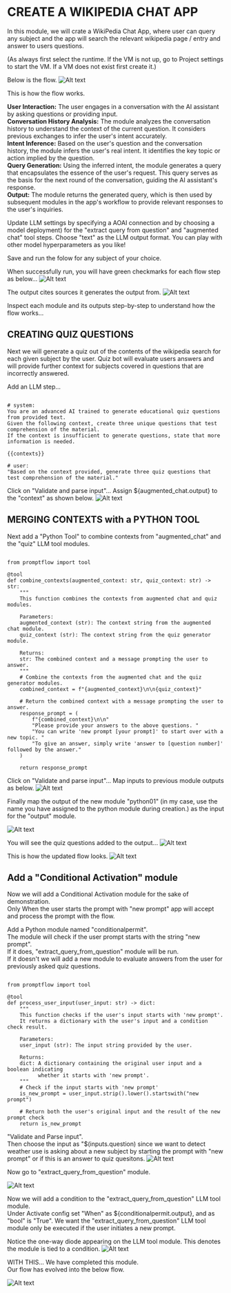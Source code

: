 # CREATE A WIKIPEDIA CHAT APP 

In this module, we will crate a WikiPedia Chat App, where user can query any subject and the app will search the relevant wikipedia page / entry and answer to users questions. 

(As always first select the runtime. If the VM is not up, go to Project settings to start the VM. If a VM does not exist first create it.)

Below is the flow.
![Alt text](../../media/lab141.png)

This is how the flow works.

**User Interaction:**
The user engages in a conversation with the AI assistant by asking questions or providing input.\
**Conversation History Analysis:**
The module analyzes the conversation history to understand the context of the current question. It considers previous exchanges to infer the user's intent accurately.\
**Intent Inference:**
Based on the user's question and the conversation history, the module infers the user's real intent. It identifies the key topic or action implied by the question. \
**Query Generation:**
Using the inferred intent, the module generates a query that encapsulates the essence of the user's request. This query serves as the basis for the next round of the conversation, guiding the AI assistant's response. \
**Output:**
The module returns the generated query, which is then used by subsequent modules in the app's workflow to provide relevant responses to the user's inquiries. 

Update LLM settings by specifying a AOAI connection and by choosing a model deployment) for the "extract query from question" and "augmented chat" tool steps. Choose "text" as the LLM output format. You can play with other model hyperparameters as you like!

Save and run the folow for any subject of your choice.

When successfully run, you will have green checkmarks for each flow step as below...
![Alt text](../../media/lab142.png)

The output cites sources it generates the output from.
![Alt text](../../media/lab143.png)

Inspect each module and its outputs step-by-step to understand how the flow works...

## CREATING QUIZ QUESTIONS 
Next we will generate a quiz out of the contents of the wikipedia search for each given subject by the user. 
Quiz bot will evaluate users answers and will provide further context for subjects covered in questions that are incorrectly answered.

Add an LLM step...


<pre><code>
# system:
You are an advanced AI trained to generate educational quiz questions from provided text.
Given the following context, create three unique questions that test comprehension of the material.
If the context is insufficient to generate questions, state that more information is needed.

{{contexts}}

# user:
"Based on the context provided, generate three quiz questions that test comprehension of the material."
</code></pre>

Click on "Validate and parse input"...
Assign ${augmented_chat.output} to the "context" as shown below.
![Alt text](../../media/154.png)

## MERGING CONTEXTS with a PYTHON TOOL
Next add a "Python Tool" to combine contexts from "augmented_chat" and the "quiz" LLM tool modules.

<pre><code>
from promptflow import tool

@tool
def combine_contexts(augmented_context: str, quiz_context: str) -> str:
    """
    This function combines the contexts from augmented chat and quiz modules.

    Parameters:
    augmented_context (str): The context string from the augmented chat module.
    quiz_context (str): The context string from the quiz generator module.

    Returns:
    str: The combined context and a message prompting the user to answer.
    """
    # Combine the contexts from the augmented chat and the quiz generator modules.
    combined_context = f"{augmented_context}\n\n{quiz_context}"
    
    # Return the combined context with a message prompting the user to answer.
    response_prompt = (
        f"{combined_context}\n\n"
        "Please provide your answers to the above questions. "
        "You can write 'new prompt [your prompt]' to start over with a new topic. "
        "To give an answer, simply write 'answer to [question number]' followed by the answer."
    )
    
    return response_prompt
</code></pre>


Click on "Validate and parse input"...
Map inputs to previous module outputs as below.
![Alt text](../../media/146.png)

Finally map the output of the new module "python01" (in my case, use the name you have assigned to the python module during creation.) as the input for the "output" module.

![Alt text](../../media/147.png)

You will see the quiz questions added to the output...
![Alt text](../../media/148.png)

This is how the updated flow looks. 
![Alt text](../../media/149.png)


## Add a "Conditional Activation" module 
Now we will add a Conditional Activation module for the sake of demonstration. \
Only When the user starts the prompt with "new prompt" app will accept and process the prompt with the flow.

Add a Python module named "conditionalpermit". \
The module will check if the user prompt starts with the string "new prompt". \
If it does, "extract_query_from_question" module will be run. \
If it doesn't we will add a new module to evaluate answers from the user for previously asked quiz questions.

<pre><code>
from promptflow import tool

@tool
def process_user_input(user_input: str) -> dict:
    """
    This function checks if the user's input starts with 'new prompt'.
    It returns a dictionary with the user's input and a condition check result.

    Parameters:
    user_input (str): The input string provided by the user.

    Returns:
    dict: A dictionary containing the original user input and a boolean indicating
          whether it starts with 'new prompt'.
    """
    # Check if the input starts with 'new prompt'
    is_new_prompt = user_input.strip().lower().startswith("new prompt")
    
    # Return both the user's original input and the result of the new prompt check
    return is_new_prompt
</code></pre>

"Validate and Parse input". \
Then choose the input as "$(inputs.question) since we want to detect weather use is asking about a new subject by starting the prompt with "new prompt" or if this is an answer to quiz quesitons.
![Alt text](../../media/150.png)


Now go to "extract_query_from_question" module.

![Alt text](../../media/lab151.png)

Now we will add a condition to the "extract_query_from_question" LLM tool module.\
Under Activate config set "When" as ${conditionalpermit.output}, and as "bool" is "True". 
We want the "extract_query_from_question" LLM tool module only be executed if the user initiates a new prompt. 

Notice the one-way diode appearing on the LLM tool module. This denotes the module is tied to a condition.
![Alt text](../../media/152.png)

WITH THIS...
We have completed this module. \
Our flow has evolved into the below flow.

![Alt text](../../media/155.png)